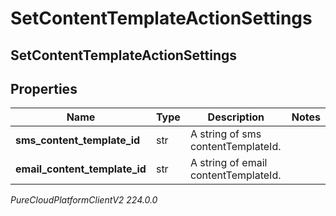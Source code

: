 # SetContentTemplateActionSettings

## SetContentTemplateActionSettings

## Properties

|Name | Type | Description | Notes|
|------------ | ------------- | ------------- | -------------|
| **sms_content_template_id** | str | A string of sms contentTemplateId. | |
| **email_content_template_id** | str | A string of email contentTemplateId. | |



_PureCloudPlatformClientV2 224.0.0_
